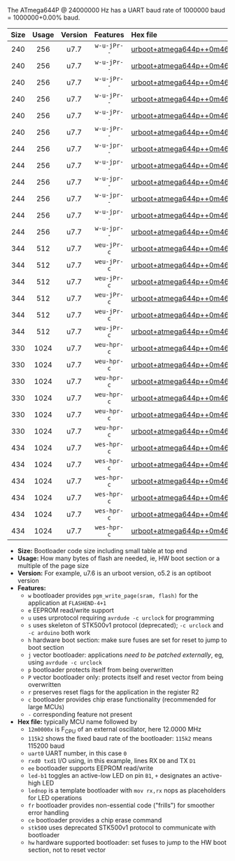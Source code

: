 The ATmega644P @ 24000000 Hz has a UART baud rate of 1000000 baud = 1000000+0.00% baud.

|Size|Usage|Version|Features|Hex file|
|:-:|:-:|:-:|:-:|:--|
|240|256|u7.7|`w-u-jPr--`|[urboot+atmega644p++0m4608x+++19k2_uart0_rxd0_txd1_led+b0.hex](https://raw.githubusercontent.com/stefanrueger/urboot.hex/main/mcus/atmega644p/external_oscillator/fcpu++0m4608_Hz/br+++19k2_bps/urboot+atmega644p++0m4608x+++19k2_uart0_rxd0_txd1_led+b0.hex)|
|240|256|u7.7|`w-u-jPr--`|[urboot+atmega644p++0m4608x+++19k2_uart0_rxd0_txd1_led+b7.hex](https://raw.githubusercontent.com/stefanrueger/urboot.hex/main/mcus/atmega644p/external_oscillator/fcpu++0m4608_Hz/br+++19k2_bps/urboot+atmega644p++0m4608x+++19k2_uart0_rxd0_txd1_led+b7.hex)|
|240|256|u7.7|`w-u-jPr--`|[urboot+atmega644p++0m4608x+++19k2_uart0_rxd0_txd1_lednop.hex](https://raw.githubusercontent.com/stefanrueger/urboot.hex/main/mcus/atmega644p/external_oscillator/fcpu++0m4608_Hz/br+++19k2_bps/urboot+atmega644p++0m4608x+++19k2_uart0_rxd0_txd1_lednop.hex)|
|240|256|u7.7|`w-u-jPr--`|[urboot+atmega644p++0m4608x+++19k2_uart1_rxd2_txd3_led+b0.hex](https://raw.githubusercontent.com/stefanrueger/urboot.hex/main/mcus/atmega644p/external_oscillator/fcpu++0m4608_Hz/br+++19k2_bps/urboot+atmega644p++0m4608x+++19k2_uart1_rxd2_txd3_led+b0.hex)|
|240|256|u7.7|`w-u-jPr--`|[urboot+atmega644p++0m4608x+++19k2_uart1_rxd2_txd3_led+b7.hex](https://raw.githubusercontent.com/stefanrueger/urboot.hex/main/mcus/atmega644p/external_oscillator/fcpu++0m4608_Hz/br+++19k2_bps/urboot+atmega644p++0m4608x+++19k2_uart1_rxd2_txd3_led+b7.hex)|
|240|256|u7.7|`w-u-jPr--`|[urboot+atmega644p++0m4608x+++19k2_uart1_rxd2_txd3_lednop.hex](https://raw.githubusercontent.com/stefanrueger/urboot.hex/main/mcus/atmega644p/external_oscillator/fcpu++0m4608_Hz/br+++19k2_bps/urboot+atmega644p++0m4608x+++19k2_uart1_rxd2_txd3_lednop.hex)|
|244|256|u7.7|`w-u-jpr--`|[urboot+atmega644p++0m4608x+++19k2_uart0_rxd0_txd1_led+b0_fr.hex](https://raw.githubusercontent.com/stefanrueger/urboot.hex/main/mcus/atmega644p/external_oscillator/fcpu++0m4608_Hz/br+++19k2_bps/urboot+atmega644p++0m4608x+++19k2_uart0_rxd0_txd1_led+b0_fr.hex)|
|244|256|u7.7|`w-u-jpr--`|[urboot+atmega644p++0m4608x+++19k2_uart0_rxd0_txd1_led+b7_fr.hex](https://raw.githubusercontent.com/stefanrueger/urboot.hex/main/mcus/atmega644p/external_oscillator/fcpu++0m4608_Hz/br+++19k2_bps/urboot+atmega644p++0m4608x+++19k2_uart0_rxd0_txd1_led+b7_fr.hex)|
|244|256|u7.7|`w-u-jpr--`|[urboot+atmega644p++0m4608x+++19k2_uart0_rxd0_txd1_lednop_fr.hex](https://raw.githubusercontent.com/stefanrueger/urboot.hex/main/mcus/atmega644p/external_oscillator/fcpu++0m4608_Hz/br+++19k2_bps/urboot+atmega644p++0m4608x+++19k2_uart0_rxd0_txd1_lednop_fr.hex)|
|244|256|u7.7|`w-u-jpr--`|[urboot+atmega644p++0m4608x+++19k2_uart1_rxd2_txd3_led+b0_fr.hex](https://raw.githubusercontent.com/stefanrueger/urboot.hex/main/mcus/atmega644p/external_oscillator/fcpu++0m4608_Hz/br+++19k2_bps/urboot+atmega644p++0m4608x+++19k2_uart1_rxd2_txd3_led+b0_fr.hex)|
|244|256|u7.7|`w-u-jpr--`|[urboot+atmega644p++0m4608x+++19k2_uart1_rxd2_txd3_led+b7_fr.hex](https://raw.githubusercontent.com/stefanrueger/urboot.hex/main/mcus/atmega644p/external_oscillator/fcpu++0m4608_Hz/br+++19k2_bps/urboot+atmega644p++0m4608x+++19k2_uart1_rxd2_txd3_led+b7_fr.hex)|
|244|256|u7.7|`w-u-jpr--`|[urboot+atmega644p++0m4608x+++19k2_uart1_rxd2_txd3_lednop_fr.hex](https://raw.githubusercontent.com/stefanrueger/urboot.hex/main/mcus/atmega644p/external_oscillator/fcpu++0m4608_Hz/br+++19k2_bps/urboot+atmega644p++0m4608x+++19k2_uart1_rxd2_txd3_lednop_fr.hex)|
|344|512|u7.7|`weu-jPr-c`|[urboot+atmega644p++0m4608x+++19k2_uart0_rxd0_txd1_ee_led+b0_fr_ce.hex](https://raw.githubusercontent.com/stefanrueger/urboot.hex/main/mcus/atmega644p/external_oscillator/fcpu++0m4608_Hz/br+++19k2_bps/urboot+atmega644p++0m4608x+++19k2_uart0_rxd0_txd1_ee_led+b0_fr_ce.hex)|
|344|512|u7.7|`weu-jPr-c`|[urboot+atmega644p++0m4608x+++19k2_uart0_rxd0_txd1_ee_led+b7_fr_ce.hex](https://raw.githubusercontent.com/stefanrueger/urboot.hex/main/mcus/atmega644p/external_oscillator/fcpu++0m4608_Hz/br+++19k2_bps/urboot+atmega644p++0m4608x+++19k2_uart0_rxd0_txd1_ee_led+b7_fr_ce.hex)|
|344|512|u7.7|`weu-jPr-c`|[urboot+atmega644p++0m4608x+++19k2_uart0_rxd0_txd1_ee_lednop_fr_ce.hex](https://raw.githubusercontent.com/stefanrueger/urboot.hex/main/mcus/atmega644p/external_oscillator/fcpu++0m4608_Hz/br+++19k2_bps/urboot+atmega644p++0m4608x+++19k2_uart0_rxd0_txd1_ee_lednop_fr_ce.hex)|
|344|512|u7.7|`weu-jPr-c`|[urboot+atmega644p++0m4608x+++19k2_uart1_rxd2_txd3_ee_led+b0_fr_ce.hex](https://raw.githubusercontent.com/stefanrueger/urboot.hex/main/mcus/atmega644p/external_oscillator/fcpu++0m4608_Hz/br+++19k2_bps/urboot+atmega644p++0m4608x+++19k2_uart1_rxd2_txd3_ee_led+b0_fr_ce.hex)|
|344|512|u7.7|`weu-jPr-c`|[urboot+atmega644p++0m4608x+++19k2_uart1_rxd2_txd3_ee_led+b7_fr_ce.hex](https://raw.githubusercontent.com/stefanrueger/urboot.hex/main/mcus/atmega644p/external_oscillator/fcpu++0m4608_Hz/br+++19k2_bps/urboot+atmega644p++0m4608x+++19k2_uart1_rxd2_txd3_ee_led+b7_fr_ce.hex)|
|344|512|u7.7|`weu-jPr-c`|[urboot+atmega644p++0m4608x+++19k2_uart1_rxd2_txd3_ee_lednop_fr_ce.hex](https://raw.githubusercontent.com/stefanrueger/urboot.hex/main/mcus/atmega644p/external_oscillator/fcpu++0m4608_Hz/br+++19k2_bps/urboot+atmega644p++0m4608x+++19k2_uart1_rxd2_txd3_ee_lednop_fr_ce.hex)|
|330|1024|u7.7|`weu-hpr-c`|[urboot+atmega644p++0m4608x+++19k2_uart0_rxd0_txd1_ee_led+b0_fr_ce_hw.hex](https://raw.githubusercontent.com/stefanrueger/urboot.hex/main/mcus/atmega644p/external_oscillator/fcpu++0m4608_Hz/br+++19k2_bps/urboot+atmega644p++0m4608x+++19k2_uart0_rxd0_txd1_ee_led+b0_fr_ce_hw.hex)|
|330|1024|u7.7|`weu-hpr-c`|[urboot+atmega644p++0m4608x+++19k2_uart0_rxd0_txd1_ee_led+b7_fr_ce_hw.hex](https://raw.githubusercontent.com/stefanrueger/urboot.hex/main/mcus/atmega644p/external_oscillator/fcpu++0m4608_Hz/br+++19k2_bps/urboot+atmega644p++0m4608x+++19k2_uart0_rxd0_txd1_ee_led+b7_fr_ce_hw.hex)|
|330|1024|u7.7|`weu-hpr-c`|[urboot+atmega644p++0m4608x+++19k2_uart0_rxd0_txd1_ee_lednop_fr_ce_hw.hex](https://raw.githubusercontent.com/stefanrueger/urboot.hex/main/mcus/atmega644p/external_oscillator/fcpu++0m4608_Hz/br+++19k2_bps/urboot+atmega644p++0m4608x+++19k2_uart0_rxd0_txd1_ee_lednop_fr_ce_hw.hex)|
|330|1024|u7.7|`weu-hpr-c`|[urboot+atmega644p++0m4608x+++19k2_uart1_rxd2_txd3_ee_led+b0_fr_ce_hw.hex](https://raw.githubusercontent.com/stefanrueger/urboot.hex/main/mcus/atmega644p/external_oscillator/fcpu++0m4608_Hz/br+++19k2_bps/urboot+atmega644p++0m4608x+++19k2_uart1_rxd2_txd3_ee_led+b0_fr_ce_hw.hex)|
|330|1024|u7.7|`weu-hpr-c`|[urboot+atmega644p++0m4608x+++19k2_uart1_rxd2_txd3_ee_led+b7_fr_ce_hw.hex](https://raw.githubusercontent.com/stefanrueger/urboot.hex/main/mcus/atmega644p/external_oscillator/fcpu++0m4608_Hz/br+++19k2_bps/urboot+atmega644p++0m4608x+++19k2_uart1_rxd2_txd3_ee_led+b7_fr_ce_hw.hex)|
|330|1024|u7.7|`weu-hpr-c`|[urboot+atmega644p++0m4608x+++19k2_uart1_rxd2_txd3_ee_lednop_fr_ce_hw.hex](https://raw.githubusercontent.com/stefanrueger/urboot.hex/main/mcus/atmega644p/external_oscillator/fcpu++0m4608_Hz/br+++19k2_bps/urboot+atmega644p++0m4608x+++19k2_uart1_rxd2_txd3_ee_lednop_fr_ce_hw.hex)|
|434|1024|u7.7|`wes-hpr-c`|[urboot+atmega644p++0m4608x+++19k2_uart0_rxd0_txd1_ee_led+b0_fr_ce_stk500_hw.hex](https://raw.githubusercontent.com/stefanrueger/urboot.hex/main/mcus/atmega644p/external_oscillator/fcpu++0m4608_Hz/br+++19k2_bps/urboot+atmega644p++0m4608x+++19k2_uart0_rxd0_txd1_ee_led+b0_fr_ce_stk500_hw.hex)|
|434|1024|u7.7|`wes-hpr-c`|[urboot+atmega644p++0m4608x+++19k2_uart0_rxd0_txd1_ee_led+b7_fr_ce_stk500_hw.hex](https://raw.githubusercontent.com/stefanrueger/urboot.hex/main/mcus/atmega644p/external_oscillator/fcpu++0m4608_Hz/br+++19k2_bps/urboot+atmega644p++0m4608x+++19k2_uart0_rxd0_txd1_ee_led+b7_fr_ce_stk500_hw.hex)|
|434|1024|u7.7|`wes-hpr-c`|[urboot+atmega644p++0m4608x+++19k2_uart0_rxd0_txd1_ee_lednop_fr_ce_stk500_hw.hex](https://raw.githubusercontent.com/stefanrueger/urboot.hex/main/mcus/atmega644p/external_oscillator/fcpu++0m4608_Hz/br+++19k2_bps/urboot+atmega644p++0m4608x+++19k2_uart0_rxd0_txd1_ee_lednop_fr_ce_stk500_hw.hex)|
|434|1024|u7.7|`wes-hpr-c`|[urboot+atmega644p++0m4608x+++19k2_uart1_rxd2_txd3_ee_led+b0_fr_ce_stk500_hw.hex](https://raw.githubusercontent.com/stefanrueger/urboot.hex/main/mcus/atmega644p/external_oscillator/fcpu++0m4608_Hz/br+++19k2_bps/urboot+atmega644p++0m4608x+++19k2_uart1_rxd2_txd3_ee_led+b0_fr_ce_stk500_hw.hex)|
|434|1024|u7.7|`wes-hpr-c`|[urboot+atmega644p++0m4608x+++19k2_uart1_rxd2_txd3_ee_led+b7_fr_ce_stk500_hw.hex](https://raw.githubusercontent.com/stefanrueger/urboot.hex/main/mcus/atmega644p/external_oscillator/fcpu++0m4608_Hz/br+++19k2_bps/urboot+atmega644p++0m4608x+++19k2_uart1_rxd2_txd3_ee_led+b7_fr_ce_stk500_hw.hex)|
|434|1024|u7.7|`wes-hpr-c`|[urboot+atmega644p++0m4608x+++19k2_uart1_rxd2_txd3_ee_lednop_fr_ce_stk500_hw.hex](https://raw.githubusercontent.com/stefanrueger/urboot.hex/main/mcus/atmega644p/external_oscillator/fcpu++0m4608_Hz/br+++19k2_bps/urboot+atmega644p++0m4608x+++19k2_uart1_rxd2_txd3_ee_lednop_fr_ce_stk500_hw.hex)|

- **Size:** Bootloader code size including small table at top end
- **Usage:** How many bytes of flash are needed, ie, HW boot section or a multiple of the page size
- **Version:** For example, u7.6 is an urboot version, o5.2 is an optiboot version
- **Features:**
  + `w` bootloader provides `pgm_write_page(sram, flash)` for the application at `FLASHEND-4+1`
  + `e` EEPROM read/write support
  + `u` uses urprotocol requiring `avrdude -c urclock` for programming
  + `s` uses skeleton of STK500v1 protocol (deprecated); `-c urclock` and `-c arduino` both work
  + `h` hardware boot section: make sure fuses are set for reset to jump to boot section
  + `j` vector bootloader: applications *need to be patched externally*, eg, using `avrdude -c urclock`
  + `p` bootloader protects itself from being overwritten
  + `P` vector bootloader only: protects itself and reset vector from being overwritten
  + `r` preserves reset flags for the application in the register R2
  + `c` bootloader provides chip erase functionality (recommended for large MCUs)
  + `-` corresponding feature not present
- **Hex file:** typically MCU name followed by
  + `12m0000x` is F<sub>CPU</sub> of an external oscillator, here 12.0000 MHz
  + `115k2` shows the fixed baud rate of the bootloader: `115k2` means 115200 baud
  + `uart0` UART number, in this case `0`
  + `rxd0 txd1` I/O using, in this example, lines RX `D0` and TX `D1`
  + `ee` bootloader supports EEPROM read/write
  + `led-b1` toggles an active-low LED on pin `B1`, `+` designates an active-high LED
  + `lednop` is a template bootloader with `mov rx,rx` nops as placeholders for LED operations
  + `fr` bootloader provides non-essential code ("frills") for smoother error handling
  + `ce` bootloader provides a chip erase command
  + `stk500` uses deprecated STK500v1 protocol to communicate with bootloader
  + `hw` hardware supported bootloader: set fuses to jump to the HW boot section, not to reset vector
